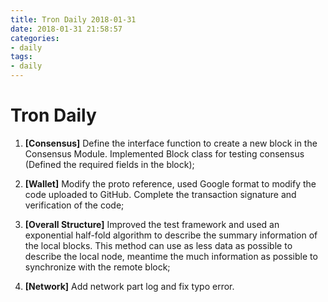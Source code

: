 ```yaml
---
title: Tron Daily 2018-01-31
date: 2018-01-31 21:58:57
categories:
- daily
tags:
- daily
---
```


# Tron Daily

1. **[Consensus]** Define the interface function to create a new block in the Consensus Module. Implemented Block class for testing consensus (Defined the required fields in the block);

2. **[Wallet]** Modify the proto reference, used Google format to modify the code uploaded to GitHub. Complete the transaction signature and verification of the code;

3. **[Overall Structure]** Improved the test framework and used an exponential half-fold algorithm to describe the summary information of the local blocks. This method can use as less data as possible to describe the local node, meantime the much information as possible to synchronize with the remote block;

4. **[Network]** Add network part log and fix typo error.

